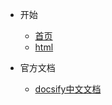 * 开始

  * [首页](/#index)
  * [html](html/)

* 官方文档

  * [docsify中文文档](https://docsify.js.org/#/zh-cn/)